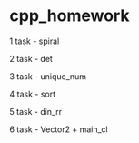 # cpp_homework

1 task - spiral 

2 task - det

3 task - unique_num

4 task - sort

5 task - din_rr

6 task - Vector2 + main_cl
